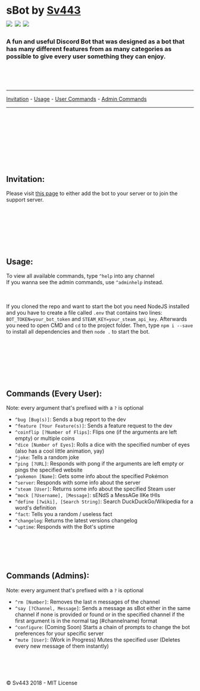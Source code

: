 # sBot by [Sv443](https://sv443.net/)<br>[![](https://img.shields.io/github/license/Sv443/sBot.svg?style=flat-square)](https://github.com/Sv443/sBot/blob/master/LICENSE) [![](https://img.shields.io/github/issues/Sv443/sBot.svg?style=flat-square)](https://github.com/Sv443/sBot/issues) [![](https://img.shields.io/github/stars/Sv443/sBot.svg?style=flat-square)](https://github.com/Sv443/sBot/)
### A fun and useful Discord Bot that was designed as a bot that has many different features from as many categories as possible to give every user something they can enjoy.

<br><br><br>

---
[Invitation](#invitation) - [Usage](#usage) - [User Commands](#commands-every-user) - [Admin Commands](#commands-admins)

---

<br><br><br><br><br><br><br><br>

## Invitation:
Please visit [this page](https://sv443.net/r/sBot) to either add the bot to your server or to join the support server.

<br><br><br><br><br><br>

## Usage:
To view all available commands, type `^help` into any channel<br>
If you wanna see the admin commands, use `^adminhelp` instead.<br><br><br>

If you cloned the repo and want to start the bot you need NodeJS installed and you have to create a file called `.env` that contains two lines: `BOT_TOKEN=your_bot_token` and `STEAM_KEY=your_steam_api_key`. Afterwards you need to open CMD and `cd` to the project folder. Then, type `npm i --save` to install all dependencies and then `node .` to start the bot.

<br><br><br><br><br><br>

## Commands (Every User):

Note: every argument that's prefixed with a `?` is optional

- `^bug [Bug(s)]`: Sends a bug report to the dev
- `^feature [Your Feature(s)]`: Sends a feature request to the dev
- `^coinflip [?Number of Flips]`: Flips one (if the arguments are left empty) or multiple coins
- `^dice [Number of Eyes]`: Rolls a dice with the specified number of eyes (also has a cool little animation, yay)
- `^joke`: Tells a random joke
- `^ping [?URL]`: Responds with pong if the arguments are left empty or pings the specified website
- `^pokemon [Name]`: Gets some info about the specified Pokémon
- `^server`: Responds with some info about the server
- `^steam [User]`: Returns some info about the specified Steam user
- `^mock [?Username], [Message]`: sENdS a MessAGe lIKe tHIs
- `^define [?wiki], [Search String]`: Search DuckDuckGo/Wikipedia for a word's definition
- `^fact`: Tells you a random / useless fact
- `^changelog`: Returns the latest versions changelog
- `^uptime`: Responds with the Bot's uptime

<br><br><br><br>

## Commands (Admins):

Note: every argument that's prefixed with a `?` is optional

- `^rm [Number]`: Removes the last n messages of the channel
- `^say [?Channel, Message]`: Sends a message as sBot either in the same channel if none is provided or found or in the specified channel if the first argument is in the normal tag (#channelname) format
- `^configure`: (Coming Soon) Starts a chain of prompts to change the bot preferences for your specific server
- `^mute [User]`: (Work in Progress) Mutes the specified user (Deletes every new message of them instantly)


<br><br><br><br>
© Sv443 2018 - MIT License
